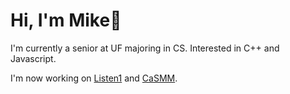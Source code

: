 # Hi, I'm Mike:wave:
I'm currently a senior at UF majoring in CS. Interested in C++ and Javascript.

I'm now working on [Listen1](https://github.com/listen1/listen1_chrome_extension) and [CaSMM](https://github.com/STEM-C/CaSMM).
